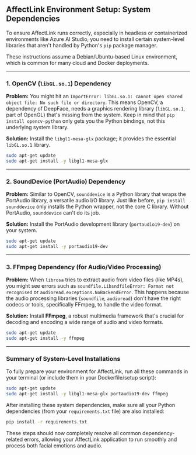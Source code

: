 ## AffectLink Environment Setup: System Dependencies

To ensure AffectLink runs correctly, especially in headless or containerized environments like Azure AI Studio, you need to install certain system-level libraries that aren't handled by Python's `pip` package manager.

These instructions assume a Debian/Ubuntu-based Linux environment, which is common for many cloud and Docker deployments.

---

### 1. OpenCV (`libGL.so.1`) Dependency

**Problem:**
You might hit an `ImportError: libGL.so.1: cannot open shared object file: No such file or directory`. This means OpenCV, a dependency of DeepFace, needs a graphics rendering library (`libGL.so.1`, part of OpenGL) that's missing from the system. Keep in mind that `pip install opencv-python` only gets you the Python bindings, not this underlying system library.

**Solution:**
Install the `libgl1-mesa-glx` package; it provides the essential `libGL.so.1` library.

```bash
sudo apt-get update
sudo apt-get install -y libgl1-mesa-glx
```

---

### 2. SoundDevice (PortAudio) Dependency

**Problem:**
Similar to OpenCV, `sounddevice` is a Python library that wraps the PortAudio library, a versatile audio I/O library. Just like before, `pip install sounddevice` only installs the Python wrapper, not the core C library. Without PortAudio, `sounddevice` can't do its job.

**Solution:**
Install the PortAudio development library (`portaudio19-dev`) on your system.

```bash
sudo apt-get update
sudo apt-get install -y portaudio19-dev
```

---

### 3. FFmpeg Dependency (for Audio/Video Processing)

**Problem:**
When `librosa` tries to extract audio from video files (like MP4s), you might see errors such as `soundfile.LibsndfileError: Format not recognised` or `audioread.exceptions.NoBackendError`. This happens because the audio processing libraries (`soundfile`, `audioread`) don't have the right codecs or tools, specifically FFmpeg, to handle the video format.

**Solution:**
Install **FFmpeg**, a robust multimedia framework that's crucial for decoding and encoding a wide range of audio and video formats.

```bash
sudo apt-get update
sudo apt-get install -y ffmpeg
```

---

### Summary of System-Level Installations

To fully prepare your environment for AffectLink, run all these commands in your terminal (or include them in your Dockerfile/setup script):

```bash
sudo apt-get update
sudo apt-get install -y libgl1-mesa-glx portaudio19-dev ffmpeg
```

After installing these system dependencies, make sure all your Python dependencies (from your `requirements.txt` file) are also installed:

```bash
pip install -r requirements.txt
```

These steps should now completely resolve all common dependency-related errors, allowing your AffectLink application to run smoothly and process both facial emotions and audio.